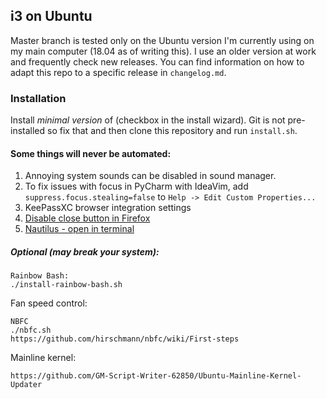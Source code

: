 i3 on Ubuntu
--------------------------------
Master branch is tested only on the Ubuntu version I'm currently 
using on my main computer (18.04 as of writing this).
I use an older version at work and frequently check new releases.
You can find information on how to adapt this repo to a specific 
release in `changelog.md`.

### Installation
Install *minimal version* of (checkbox in the install wizard).
Git is not pre-installed so fix that and then clone this repository
and run `install.sh`.

#### Some things will never be automated:
1. Annoying system sounds can be disabled in sound manager.
1. To fix issues with focus in PyCharm with IdeaVim, add
`suppress.focus.stealing=false` to `Help -> Edit Custom Properties...`
1. KeePassXC browser integration settings
1. [Disable close button in
   Firefox](https://www.reddit.com/r/firefox/comments/7fa3y8/removing_close_tab_button_on_each_tab_in_quantum/)
1. [Nautilus - open in
   terminal](https://askubuntu.com/questions/1030940/nautilus-actions-in-18-04)

##### Optional (may break your system):
```
Rainbow Bash:
./install-rainbow-bash.sh
```

Fan speed control:
```
NBFC
./nbfc.sh
https://github.com/hirschmann/nbfc/wiki/First-steps
```

Mainline kernel:
```
https://github.com/GM-Script-Writer-62850/Ubuntu-Mainline-Kernel-Updater
```
